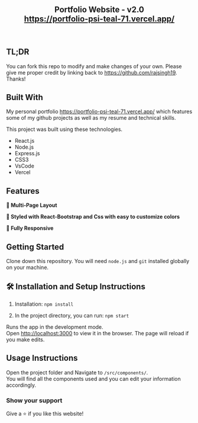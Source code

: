 <h2 align="center">
  Portfolio Website - v2.0<br/>
  <a href="https://portfolio-psi-teal-71.vercel.app/" target="_blank">https://portfolio-psi-teal-71.vercel.app/</a>
</h2>


<br/>




## TL;DR

You can fork this repo to modify and make changes of your own. Please give me proper credit by linking back to https://github.com/rajsingh19. Thanks!

## Built With

My personal portfolio <a href="https:/portfolio-psi-teal-71.vercel.app/" target="_blank">https://portfolio-psi-teal-71.vercel.app/</a> which features some of my github projects as well as my resume and technical skills.<br/>

This project was built using these technologies.

- React.js
- Node.js
- Express.js
- CSS3
- VsCode
- Vercel

## Features

**📖 Multi-Page Layout**

**🎨 Styled with React-Bootstrap and Css with easy to customize colors**

**📱 Fully Responsive**

## Getting Started

Clone down this repository. You will need `node.js` and `git` installed globally on your machine.

## 🛠 Installation and Setup Instructions

1. Installation: `npm install`

2. In the project directory, you can run: `npm start`

Runs the app in the development mode.\
Open [http://localhost:3000](http://localhost:3000) to view it in the browser.
The page will reload if you make edits.

## Usage Instructions

Open the project folder and Navigate to `/src/components/`. <br/>
You will find all the components used and you can edit your information accordingly.

### Show your support

Give a ⭐ if you like this website!

